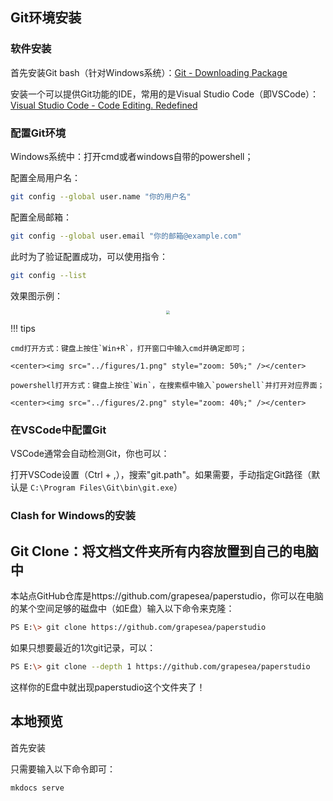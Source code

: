 ## Git环境安装

### 软件安装

首先安装Git bash（针对Windows系统）：[Git - Downloading Package](https://git-scm.com/downloads/win)

安装一个可以提供Git功能的IDE，常用的是Visual Studio Code（即VSCode）：[Visual Studio Code - Code Editing. Redefined](https://code.visualstudio.com/)

### 配置Git环境

Windows系统中：打开cmd或者windows自带的powershell；

配置全局用户名：

```bash
git config --global user.name "你的用户名"
```

配置全局邮箱：

```bash
git config --global user.email "你的邮箱@example.com"
```

此时为了验证配置成功，可以使用指令：

```bash
git config --list
```

效果图示例：

<center><img src="../figures/3.png" style="zoom: 40%;" /></center>

!!! tips

    cmd打开方式：键盘上按住`Win+R`，打开窗口中输入cmd并确定即可；
        
    <center><img src="../figures/1.png" style="zoom: 50%;" /></center>
        
    powershell打开方式：键盘上按住`Win`，在搜索框中输入`powershell`并打开对应界面；
        
    <center><img src="../figures/2.png" style="zoom: 40%;" /></center>

### 在VSCode中配置Git

VSCode通常会自动检测Git，你也可以：

打开VSCode设置（Ctrl + ,），搜索"git.path"。如果需要，手动指定Git路径（默认是 `C:\Program Files\Git\bin\git.exe`）

### Clash for Windows的安装



## Git Clone：将文档文件夹所有内容放置到自己的电脑中

本站点GitHub仓库是https://github.com/grapesea/paperstudio，你可以在电脑的某个空间足够的磁盘中（如E盘）输入以下命令来克隆：

```bash
PS E:\> git clone https://github.com/grapesea/paperstudio
```

如果只想要最近的1次git记录，可以：

```bash
PS E:\> git clone --depth 1 https://github.com/grapesea/paperstudio
```

这样你的E盘中就出现paperstudio这个文件夹了！

## 本地预览

首先安装

只需要输入以下命令即可：

```bash
mkdocs serve
```